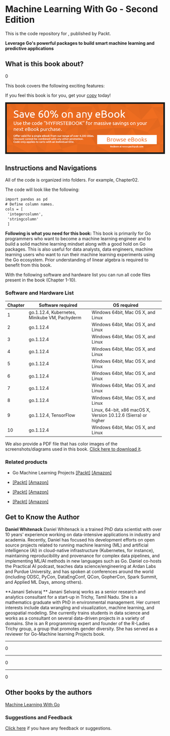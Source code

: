 # Machine Learning With Go - Second Edition


<a href="https://www.packtpub.com/big-data-and-business-intelligence/machine-learning-go-second-edition?utm_source=github&utm_medium=repository&utm_campaign="><img src="" alt="" height="256px" align="right"></a>

This is the code repository for [](https://www.packtpub.com/big-data-and-business-intelligence/machine-learning-go-second-edition?utm_source=github&utm_medium=repository&utm_campaign=), published by Packt.

**Leverage Go's powerful packages to build smart machine learning and predictive applications**

## What is this book about?
0

This book covers the following exciting features:


If you feel this book is for you, get your [copy](https://www.amazon.com/dp/1789619890) today!

<a href="https://www.packtpub.com/?utm_source=github&utm_medium=banner&utm_campaign=GitHubBanner"><img src="https://raw.githubusercontent.com/PacktPublishing/GitHub/master/GitHub.png" 
alt="https://www.packtpub.com/" border="5" /></a>

## Instructions and Navigations
All of the code is organized into folders. For example, Chapter02.

The code will look like the following:
```
import pandas as pd
# Define column names.
cols = [
 'integercolumn',
 'stringcolumn'
 ]
```

**Following is what you need for this book:**
This book is primarily for Go programmers who want to become a machine learning engineer and to build a solid machine learning mindset along with a good hold on Go packages. This is also useful for data analysts, data engineers, machine learning users who want to run their machine learning experiments using the Go ecosystem. Prior understanding of linear algebra is required to benefit from this book.

With the following software and hardware list you can run all code files present in the book (Chapter 1-10).
### Software and Hardware List
| Chapter | Software required | OS required |
| -------- | ------------------------------------ | ----------------------------------- |
| 1 | go.1.12.4, Kubernetes, Minikube VM, Pachyderm | Windows 64bit, Mac OS X, and Linux |
| 2 | go.1.12.4 | Windows 64bit, Mac OS X, and Linux |
| 3 | go.1.12.4 | Windows 64bit, Mac OS X, and Linux |
| 4 | go.1.12.4 | Windows 64bit, Mac OS X, and Linux |
| 5 | go.1.12.4 | Windows 64bit, Mac OS X, and Linux |
| 6 | go.1.12.4 | Windows 64bit, Mac OS X, and Linux |
| 7 | go.1.12.4 | Windows 64bit, Mac OS X, and Linux |
| 8 | go.1.12.4 | Windows 64bit, Mac OS X, and Linux |
| 9 | go.1.12.4, TensorFlow | Linux, 64-bit, x86 macOS X, Version 10.12.6 (Sierra) or higher |
| 10 | go.1.12.4 | Windows 64bit, Mac OS X, and Linux |

We also provide a PDF file that has color images of the screenshots/diagrams used in this book. [Click here to download it](http://www.packtpub.com/sites/default/files/downloads/9781789619898_ColorImages).

### Related products
* Go Machine Learning Projects [[Packt]](https://www.packtpub.com/big-data-and-business-intelligence/go-machine-learning-projects?utm_source=github&utm_medium=repository&utm_campaign=9781788993401 ) [[Amazon]](https://www.amazon.com/dp/1788993403)

*  [[Packt]]() [[Amazon]](https://www.amazon.com/dp/)

*  [[Packt]]() [[Amazon]](https://www.amazon.com/dp/)

*  [[Packt]]() [[Amazon]](https://www.amazon.com/dp/)

## Get to Know the Author
**Daniel Whitenack**
Daniel Whitenack is a trained PhD data scientist with over 10 years' experience working on data-intensive applications in industry and academia. Recently, Daniel has focused his development efforts on open source projects related to running machine learning (ML) and artificial intelligence (AI) in cloud-native infrastructure (Kubernetes, for instance), maintaining reproducibility and provenance for complex data pipelines, and implementing ML/AI methods in new languages such as Go. Daniel co-hosts the Practical AI podcast, teaches data science/engineering at Ardan Labs and Purdue University, and has spoken at conferences around the world (including ODSC, PyCon, DataEngConf, QCon, GopherCon, Spark Summit, and Applied ML Days, among others).

**Janani Selvaraj **
Janani Selvaraj works as a senior research and analytics consultant for a start-up in Trichy, Tamil Nadu. She is a mathematics graduate with PhD in environmental management. Her current interests include data wrangling and visualization, machine learning, and geospatial modeling. She currently trains students in data science and works as a consultant on several data-driven projects in a variety of domains. She is an R programming expert and founder of the R-Ladies Trichy group, a group that promotes gender diversity. She has served as a reviewer for Go-Machine learning Projects book.

****
0

****
0

****
0

## Other books by the authors
[Machine Learning With Go](https://www.packtpub.com/big-data-and-business-intelligence/machine-learning-go?utm_source=github&utm_medium=repository&utm_campaign=9781785882104 )

[]()

[]()

[]()

[]()

### Suggestions and Feedback
[Click here](https://docs.google.com/forms/d/e/1FAIpQLSdy7dATC6QmEL81FIUuymZ0Wy9vH1jHkvpY57OiMeKGqib_Ow/viewform) if you have any feedback or suggestions.


